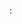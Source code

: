<Change Short Title>: <Title>

<Description>

<If any resolution of issues, mention>


-- Change Short titles -- 

1. Feature: Any new feature
2. Fix: Any bug/issue fix
3. Docs: Any document update


-- Example --

Feature: Add Image Support

Added support to mention images by users by setting it to a property. It also allows the users to set the title with it.

Resolves #17
